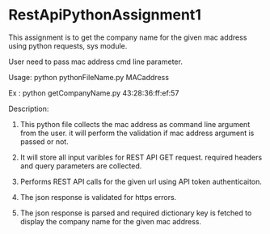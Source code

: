 # RestApiPythonAssignment1
This assignment is to get the company name for the given mac address using python requests, sys module.

User need to pass mac address cmd line parameter.

Usage:
python pythonFileName.py MACaddress

Ex : python getCompanyName.py 43:28:36:ff:ef:57

Description:
1. This python file collects the mac address as command line argument from the user. it will perform the validation if mac address argument is passed or not.

2. It will store all input varibles for REST API GET request. required headers and query parameters are collected.

3. Performs REST API calls for the given url using API token authenticaiton.

4. The json response is validated for https errors.

5. The json response is parsed and required dictionary key is fetched to display the company name for the given mac address.

